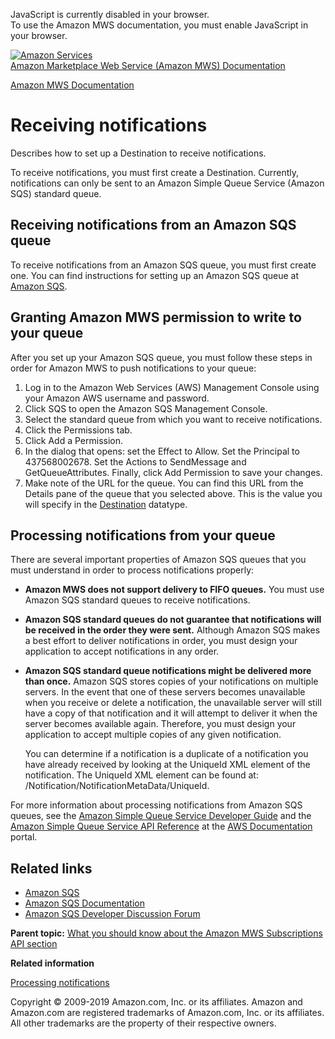 <div id="MWSDX_noscript">

JavaScript is currently disabled in your browser.  
To use the Amazon MWS documentation, you must enable JavaScript in your
browser.

</div>

<div id="MWSDX_divtop">

[![Amazon
Services](https://images-na.ssl-images-amazon.com/images/G/08/mwsportal/fr_FR/amazonservices.gif
"Amazon Services")](http://services.amazon.fr)  
<span id="MWSDX_titlebar">[Amazon Marketplace Web Service (Amazon MWS)
Documentation](https://developer.amazonservices.fr/gp/mws/docs.html)</span>

</div>

<div id="MWSDX_divbottom">

<div id="MWSDX_divleft">

<div id="MWSDX_toc">

</div>

</div>

<div id="MWSDX_divright">

<div id="MWSDX_content">

<span id="MWSDX_breadcrumbs">[Amazon MWS
Documentation](https://developer.amazonservices.fr/gp/mws/docs.html)</span>

<div id="Subscriptions_ReceivingNotifications" class="nested0">

# Receiving notifications

<div class="body">

Describes how to set up a
<span class="keyword parmname">Destination</span> to receive
notifications.

To receive notifications, you must first create a
<span class="keyword parmname">Destination</span>. Currently,
notifications can only be sent to an <span class="ph">Amazon Simple
Queue Service</span> (<span class="ph">Amazon SQS</span>) standard
queue.

<div id="Subscriptions_ReceivingNotifications__SQSQueue" class="section">

## Receiving notifications from an Amazon SQS queue

To receive notifications from an <span class="ph">Amazon SQS</span>
queue, you must first create one. You can find instructions for setting
up an <span class="ph">Amazon SQS</span> queue at [Amazon
SQS](http://aws.amazon.com/sqs/).

</div>

<div class="section">

## Granting Amazon MWS permission to write to your queue

After you set up your <span class="ph">Amazon SQS</span> queue, you must
follow these steps in order for <span class="ph">Amazon MWS</span> to
push notifications to your queue:

1.  Log in to the Amazon Web Services (AWS) Management Console using
    your Amazon AWS username and password.
2.  Click <span class="ph uicontrol">SQS</span> to open the
    <span class="ph">Amazon SQS</span> Management Console.
3.  Select the standard queue from which you want to receive
    notifications.
4.  Click the <span class="ph uicontrol">Permissions</span> tab.
5.  Click <span class="ph uicontrol">Add a Permission</span>.
6.  In the dialog that opens: set the
    <span class="ph uicontrol">Effect</span> to
    <span class="ph uicontrol">Allow</span>. Set the
    <span class="ph uicontrol">Principal</span> to 437568002678. Set the
    <span class="ph uicontrol">Actions</span> to
    <span class="ph uicontrol">SendMessage</span> and
    <span class="ph uicontrol">GetQueueAttributes</span>. Finally, click
    <span class="ph uicontrol">Add Permission</span> to save your
    changes.
7.  Make note of the URL for the queue. You can find this URL from the
    <span class="ph uicontrol">Details</span> pane of the queue that you
    selected above. This is the value you will specify in the
    [Destination](Subscriptions_Datatypes.html#Destination "A delivery channel that you create to receive notifications.")
    datatype.

</div>

<div class="section">

## Processing notifications from your queue

There are several important properties of <span class="ph">Amazon
SQS</span> queues that you must understand in order to process
notifications properly:

  - **<span class="ph">Amazon MWS</span> does not support delivery to
    FIFO queues.** You must use <span class="ph">Amazon SQS</span>
    standard queues to receive notifications.

  - **<span class="ph">Amazon SQS</span> standard queues do not
    guarantee that notifications will be received in the order they were
    sent.** Although <span class="ph">Amazon SQS</span> makes a best
    effort to deliver notifications in order, you must design your
    application to accept notifications in any order.

  - **<span class="ph">Amazon SQS</span> standard queue notifications
    might be delivered more than once.** <span class="ph">Amazon
    SQS</span> stores copies of your notifications on multiple servers.
    In the event that one of these servers becomes unavailable when you
    receive or delete a notification, the unavailable server will still
    have a copy of that notification and it will attempt to deliver it
    when the server becomes available again. Therefore, you must design
    your application to accept multiple copies of any given
    notification.
    
    You can determine if a notification is a duplicate of a notification
    you have already received by looking at the
    <span class="keyword parmname">UniqueId</span> XML element of the
    notification. The <span class="keyword parmname">UniqueId</span> XML
    element can be found at:
    <span class="keyword parmname">/Notification/NotificationMetaData/UniqueId</span>.

For more information about processing notifications from
<span class="ph">Amazon SQS</span> queues, see the [Amazon Simple Queue
Service Developer
Guide](http://docs.aws.amazon.com/AWSSimpleQueueService/latest/SQSDeveloperGuide)
and the [Amazon Simple Queue Service API
Reference](http://docs.aws.amazon.com/AWSSimpleQueueService/latest/APIReference)
at the [AWS Documentation](https://aws.amazon.com/documentation/)
portal.

</div>

<div class="section">

## Related links

  - [Amazon SQS](http://aws.amazon.com/sqs/)
  - [Amazon SQS Documentation](http://aws.amazon.com/documentation/sqs/)
  - [Amazon SQS Developer Discussion
    Forum](https://forums.aws.amazon.com/forum.jspa?forumID=12)

</div>

</div>

<div class="related-links">

<div class="familylinks">

<div class="parentlink">

**Parent topic:** [What you should know about the Amazon MWS
Subscriptions API section](../subscriptions/Subscriptions_Overview.html)

</div>

</div>

<div class="relinfo">

**Related information**  

<div>

[Processing
notifications](../subscriptions/Subscriptions_ProcessingNotifications.html "Describes how to process a notification that you have received.")

</div>

</div>

</div>

</div>

<div id="MWSDX_footer">

Copyright © 2009-2019 Amazon.com, Inc. or its affiliates. Amazon and
Amazon.com are registered trademarks of Amazon.com, Inc. or its
affiliates. All other trademarks are the property of their respective
owners.

</div>

</div>

</div>

<div style="clear: both;">

</div>

</div>
